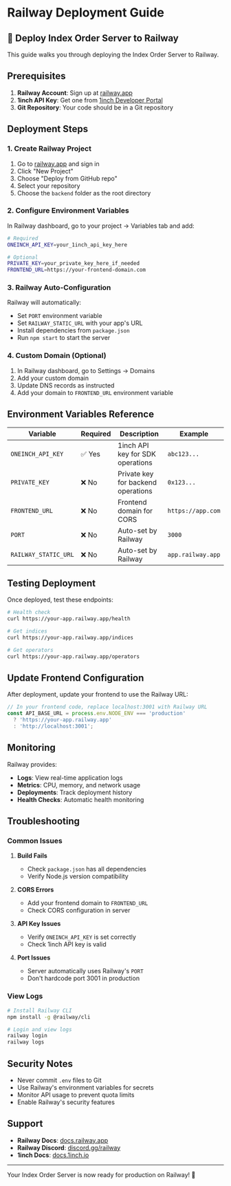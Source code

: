# Railway Deployment Guide

## 🚀 Deploy Index Order Server to Railway

This guide walks you through deploying the Index Order Server to Railway.

## Prerequisites

1. **Railway Account**: Sign up at [railway.app](https://railway.app)
2. **1inch API Key**: Get one from [1inch Developer Portal](https://portal.1inch.dev/)
3. **Git Repository**: Your code should be in a Git repository

## Deployment Steps

### 1. Create Railway Project

1. Go to [railway.app](https://railway.app) and sign in
2. Click "New Project"
3. Choose "Deploy from GitHub repo"
4. Select your repository
5. Choose the `backend` folder as the root directory

### 2. Configure Environment Variables

In Railway dashboard, go to your project → Variables tab and add:

```bash
# Required
ONEINCH_API_KEY=your_1inch_api_key_here

# Optional
PRIVATE_KEY=your_private_key_here_if_needed
FRONTEND_URL=https://your-frontend-domain.com
```

### 3. Railway Auto-Configuration

Railway will automatically:
- Set `PORT` environment variable
- Set `RAILWAY_STATIC_URL` with your app's URL
- Install dependencies from `package.json`
- Run `npm start` to start the server

### 4. Custom Domain (Optional)

1. In Railway dashboard, go to Settings → Domains
2. Add your custom domain
3. Update DNS records as instructed
4. Add your domain to `FRONTEND_URL` environment variable

## Environment Variables Reference

| Variable | Required | Description | Example |
|----------|----------|-------------|---------|
| `ONEINCH_API_KEY` | ✅ Yes | 1inch API key for SDK operations | `abc123...` |
| `PRIVATE_KEY` | ❌ No | Private key for backend operations | `0x123...` |
| `FRONTEND_URL` | ❌ No | Frontend domain for CORS | `https://app.com` |
| `PORT` | ❌ No | Auto-set by Railway | `3000` |
| `RAILWAY_STATIC_URL` | ❌ No | Auto-set by Railway | `app.railway.app` |

## Testing Deployment

Once deployed, test these endpoints:

```bash
# Health check
curl https://your-app.railway.app/health

# Get indices
curl https://your-app.railway.app/indices

# Get operators
curl https://your-app.railway.app/operators
```

## Update Frontend Configuration

After deployment, update your frontend to use the Railway URL:

```typescript
// In your frontend code, replace localhost:3001 with Railway URL
const API_BASE_URL = process.env.NODE_ENV === 'production' 
  ? 'https://your-app.railway.app'
  : 'http://localhost:3001';
```

## Monitoring

Railway provides:
- **Logs**: View real-time application logs
- **Metrics**: CPU, memory, and network usage
- **Deployments**: Track deployment history
- **Health Checks**: Automatic health monitoring

## Troubleshooting

### Common Issues

1. **Build Fails**
   - Check `package.json` has all dependencies
   - Verify Node.js version compatibility

2. **CORS Errors**
   - Add your frontend domain to `FRONTEND_URL`
   - Check CORS configuration in server

3. **API Key Issues**
   - Verify `ONEINCH_API_KEY` is set correctly
   - Check 1inch API key is valid

4. **Port Issues**
   - Server automatically uses Railway's `PORT`
   - Don't hardcode port 3001 in production

### View Logs

```bash
# Install Railway CLI
npm install -g @railway/cli

# Login and view logs
railway login
railway logs
```

## Security Notes

- Never commit `.env` files to Git
- Use Railway's environment variables for secrets
- Monitor API usage to prevent quota limits
- Enable Railway's security features

## Support

- **Railway Docs**: [docs.railway.app](https://docs.railway.app)
- **Railway Discord**: [discord.gg/railway](https://discord.gg/railway)
- **1inch Docs**: [docs.1inch.io](https://docs.1inch.io)

---

Your Index Order Server is now ready for production on Railway! 🎉
